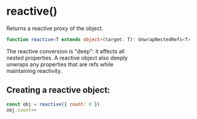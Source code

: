 # reactive()

Returns a reactive proxy of the object.  

```ts
function reactive<T extends object>(target: T): UnwrapNestedRefs<T>
```

The reactive conversion is "deep": it affects all  
nested properties. A reactive object also deeply  
unwraps any properties that are refs while  
maintaining reactivity.  

## Creating a reactive object:
```js
const obj = reactive({ count: 0 })
obj.count++
```
